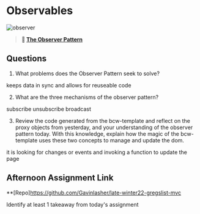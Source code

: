 # Observables

![observer](https://bcw.blob.core.windows.net/public/img/journals/8014045611652045)

> **📖 [The Observer Pattern](https://codeworksacademy.com/fs-student-guide/resources/wk3/04-Observer-Pattern)**

## Questions

1. What problems does the Observer Pattern seek to solve?

keeps data in sync and allows for reuseable code

2. What are the three mechanisms of the observer pattern?

subscribe 
unsubscribe 
broadcast 

3. Review the code generated from the bcw-template and reflect on the proxy objects from yesterday, and your understanding of the observer pattern today. With this knowledge, explain how the magic of the bcw-template uses these two concepts to manage and update the dom.

it is looking for changes or events and invoking a function to update the page 




## Afternoon Assignment Link

**[Repo]https://github.com/Gavinlasher/late-winter22-gregslist-mvc

Identify at least 1 takeaway from today's assignment
